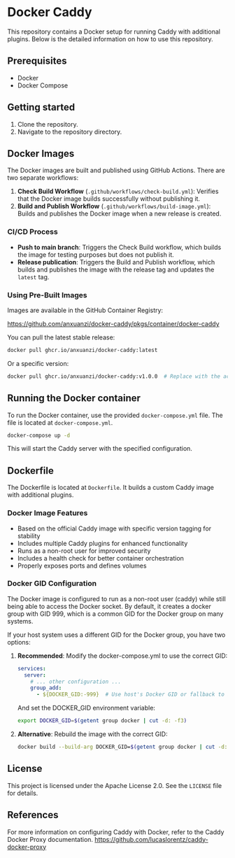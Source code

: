 # Docker Caddy

This repository contains a Docker setup for running Caddy with additional plugins. Below is the detailed information on how to use this repository.

## Prerequisites

* Docker
* Docker Compose

## Getting started

1. Clone the repository.
2. Navigate to the repository directory.

## Docker Images

The Docker images are built and published using GitHub Actions. There are two separate workflows:

1. **Check Build Workflow** (`.github/workflows/check-build.yml`): Verifies that the Docker image builds successfully without publishing it.
2. **Build and Publish Workflow** (`.github/workflows/build-image.yml`): Builds and publishes the Docker image when a new release is created.

### CI/CD Process

- **Push to main branch**: Triggers the Check Build workflow, which builds the image for testing purposes but does not publish it.
- **Release publication**: Triggers the Build and Publish workflow, which builds and publishes the image with the release tag and updates the `latest` tag.

### Using Pre-Built Images

Images are available in the GitHub Container Registry:

https://github.com/anxuanzi/docker-caddy/pkgs/container/docker-caddy

You can pull the latest stable release:

```bash
docker pull ghcr.io/anxuanzi/docker-caddy:latest
```

Or a specific version:

```bash
docker pull ghcr.io/anxuanzi/docker-caddy:v1.0.0  # Replace with the actual version
```

## Running the Docker container

To run the Docker container, use the provided `docker-compose.yml` file. The file is located at `docker-compose.yml`.

```sh
docker-compose up -d
```

This will start the Caddy server with the specified configuration.

## Dockerfile

The Dockerfile is located at `Dockerfile`. It builds a custom Caddy image with additional plugins.

### Docker Image Features

- Based on the official Caddy image with specific version tagging for stability
- Includes multiple Caddy plugins for enhanced functionality
- Runs as a non-root user for improved security
- Includes a health check for better container orchestration
- Properly exposes ports and defines volumes

### Docker GID Configuration

The Docker image is configured to run as a non-root user (caddy) while still being able to access the Docker socket. By default, it creates a docker group with GID 999, which is a common GID for the Docker group on many systems.

If your host system uses a different GID for the Docker group, you have two options:

1. **Recommended**: Modify the docker-compose.yml to use the correct GID:
   ```yaml
   services:
     server:
       # ... other configuration ...
       group_add:
         - ${DOCKER_GID:-999}  # Use host's Docker GID or fallback to 999
   ```

   And set the DOCKER_GID environment variable:
   ```bash
   export DOCKER_GID=$(getent group docker | cut -d: -f3)
   ```

2. **Alternative**: Rebuild the image with the correct GID:
   ```bash
   docker build --build-arg DOCKER_GID=$(getent group docker | cut -d: -f3) -t your-image-name .
   ```

## License

This project is licensed under the Apache License 2.0. See the `LICENSE` file for details.

## References

For more information on configuring Caddy with Docker, refer to the Caddy Docker Proxy documentation. https://github.com/lucaslorentz/caddy-docker-proxy
